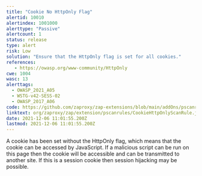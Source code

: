 ```yaml
---
title: "Cookie No HttpOnly Flag"
alertid: 10010
alertindex: 1001000
alerttype: "Passive"
alertcount: 1
status: release
type: alert
risk: Low
solution: "Ensure that the HttpOnly flag is set for all cookies."
references:
   - https://owasp.org/www-community/HttpOnly
cwe: 1004
wasc: 13
alerttags: 
  - OWASP_2021_A05
  - WSTG-v42-SESS-02
  - OWASP_2017_A06
code: https://github.com/zaproxy/zap-extensions/blob/main/addOns/pscanrules/src/main/java/org/zaproxy/zap/extension/pscanrules/CookieHttpOnlyScanRule.java
linktext: org/zaproxy/zap/extension/pscanrules/CookieHttpOnlyScanRule.java
date: 2021-12-06 11:01:55.200Z
lastmod: 2021-12-06 11:01:55.200Z
---
```

A cookie has been set without the HttpOnly flag, which means that the cookie can be accessed by JavaScript. If a malicious script can be run on this page then the cookie will be accessible and can be transmitted to another site. If this is a session cookie then session hijacking may be possible.

